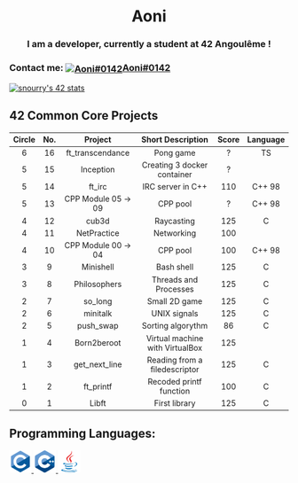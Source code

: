 <h1 align="center">Aoni</h1>

<h3 align="center">I am a developer, currently a student at 42 Angoulême !</h3>

<h3 align="left">Contact me: <a href="https://discord.gg/Aoni#0142" target="blank"><img align="center" src="https://raw.githubusercontent.com/rahuldkjain/github-profile-readme-generator/master/src/images/icons/Social/discord.svg" alt="Aoni#0142" height="42" width="56" /><span>Aoni#0142</span></a></h3>

<a href="https://github.com/JaeSeoKim/badge42"><img src="https://badge42.vercel.app/api/v2/clfx9py73000608mpgchk2n2o/stats?cursusId=21&coalitionId=218" alt="snourry's 42 stats" /></a>

## 42 Common Core Projects

| Circle | No. | Project | Short Description | Score | Language |
| :-: | :-: | :-: | :-: | :-: | :-: |
| 6 | 16 | ft_transcendance | Pong game | ? | TS |
| 5 | 15 | Inception | Creating 3 docker container | ? | |
| 5 | 14 | ft_irc | IRC server in C++ | 110 | C++ 98 |
| 5 | 13 | CPP Module 05 -> 09 | CPP pool | ? | C++ 98 |
| 4 | 12 | cub3d | Raycasting | 125 | C |
| 4 | 11 | NetPractice | Networking | 100 | |
| 4 | 10 | CPP Module 00 -> 04 | CPP pool | 100 | C++ 98 |
| 3 | 9 | Minishell | Bash shell | 125 | C |
| 3 | 8 | Philosophers | Threads and Processes | 125 | C |
| 2 | 7 | so_long | Small 2D game | 125 | C |
| 2 | 6 | minitalk | UNIX signals  | 125 | C |
| 2 | 5 | push_swap | Sorting algorythm | 86 | C |
| 1 | 4 | Born2beroot | Virtual machine with VirtualBox | 125 | |
| 1 | 3 | get_next_line | Reading from a filedescriptor | 125 | C |
| 1 | 2 | ft_printf | Recoded printf function | 100 | C |
| 0 | 1 | Libft | First library | 125 | C |

## Programming Languages:

<p align="left">
<a href="https://www.cprogramming.com/" target="_blank" rel="noreferrer"> <img src="https://raw.githubusercontent.com/devicons/devicon/master/icons/c/c-original.svg" alt="c" width="40" height="40"/> </a>
<a href="https://www.w3schools.com/cpp/" target="_blank" rel="noreferrer"> <img src="https://raw.githubusercontent.com/devicons/devicon/master/icons/cplusplus/cplusplus-original.svg" alt="cplusplus" width="40" height="40"/> </a>
<a href="https://www.java.com" target="_blank" rel="noreferrer"> <img src="https://raw.githubusercontent.com/devicons/devicon/master/icons/java/java-original.svg" alt="java" width="40" height="40"/> </a>
</p>
